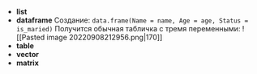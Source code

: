 - **list**
- **dataframe**
Создание:
`data.frame(Name = name, Age = age, Status = is_maried)`
Получится обычная табличка с тремя переменными:
![[Pasted image 20220908212956.png|170]]
- **table**
- **vector**
- **matrix**
